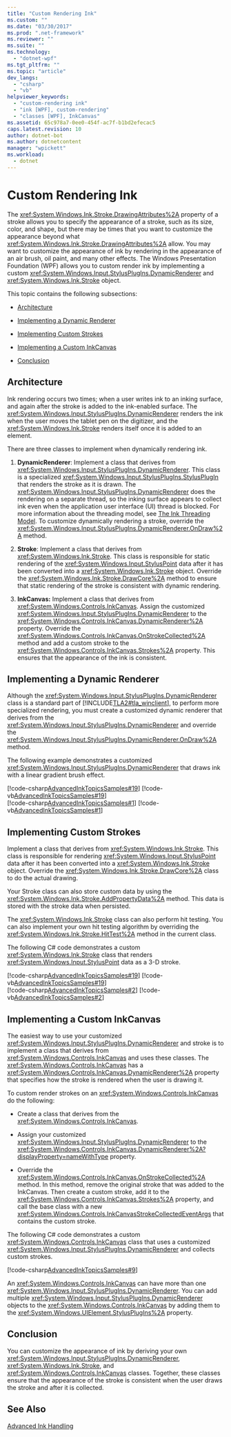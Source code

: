 ```yaml
---
title: "Custom Rendering Ink"
ms.custom: ""
ms.date: "03/30/2017"
ms.prod: ".net-framework"
ms.reviewer: ""
ms.suite: ""
ms.technology: 
  - "dotnet-wpf"
ms.tgt_pltfrm: ""
ms.topic: "article"
dev_langs: 
  - "csharp"
  - "vb"
helpviewer_keywords: 
  - "custom-rendering ink"
  - "ink [WPF], custom-rendering"
  - "classes [WPF], InkCanvas"
ms.assetid: 65c978a7-0ee0-454f-ac7f-b1bd2efecac5
caps.latest.revision: 10
author: dotnet-bot
ms.author: dotnetcontent
manager: "wpickett"
ms.workload: 
  - dotnet
---
```

# Custom Rendering Ink
The <xref:System.Windows.Ink.Stroke.DrawingAttributes%2A> property of a stroke allows you to specify the appearance of a stroke, such as its size, color, and shape, but there may be times that you want to customize the appearance beyond what <xref:System.Windows.Ink.Stroke.DrawingAttributes%2A> allow. You may want to customize the appearance of ink by rendering in the appearance of an air brush, oil paint, and many other effects. The Windows Presentation Foundation (WPF) allows you to custom render ink by implementing a custom <xref:System.Windows.Input.StylusPlugIns.DynamicRenderer> and <xref:System.Windows.Ink.Stroke> object.  
  
 This topic contains the following subsections:  
  
-   [Architecture](#Architecture)  
  
-   [Implementing a Dynamic Renderer](#ImplementingADynamicRenderer)  
  
-   [Implementing Custom Strokes](#ImplementingCustomStrokes)  
  
-   [Implementing a Custom InkCanvas](#ImplementingACustomInkCanvas)  
  
-   [Conclusion](#Conclusion)  
  
<a name="Architecture"></a>   
## Architecture  
 Ink rendering occurs two times; when a user writes ink to an inking surface, and again after the stroke is added to the ink-enabled surface. The <xref:System.Windows.Input.StylusPlugIns.DynamicRenderer> renders the ink when the user moves the tablet pen on the digitizer, and the <xref:System.Windows.Ink.Stroke> renders itself once it is added to an element.  
  
 There are three classes to implement when dynamically rendering ink.  
  
1.  **DynamicRenderer**: Implement a class that derives from <xref:System.Windows.Input.StylusPlugIns.DynamicRenderer>. This class is a specialized <xref:System.Windows.Input.StylusPlugIns.StylusPlugIn> that renders the stroke as it is drawn. The <xref:System.Windows.Input.StylusPlugIns.DynamicRenderer> does the rendering on a separate thread, so the inking surface appears to collect ink even when the application user interface (UI) thread is blocked. For more information about the threading model, see [The Ink Threading Model](../../../../docs/framework/wpf/advanced/the-ink-threading-model.md). To customize dynamically rendering a stroke, override the <xref:System.Windows.Input.StylusPlugIns.DynamicRenderer.OnDraw%2A> method.  
  
2.  **Stroke**: Implement a class that derives from <xref:System.Windows.Ink.Stroke>. This class is responsible for static rendering of the <xref:System.Windows.Input.StylusPoint> data after it has been converted into a <xref:System.Windows.Ink.Stroke> object. Override the <xref:System.Windows.Ink.Stroke.DrawCore%2A> method to ensure that static rendering of the stroke is consistent with dynamic rendering.  
  
3.  **InkCanvas:** Implement a class that derives from <xref:System.Windows.Controls.InkCanvas>. Assign the customized <xref:System.Windows.Input.StylusPlugIns.DynamicRenderer> to the <xref:System.Windows.Controls.InkCanvas.DynamicRenderer%2A> property. Override the <xref:System.Windows.Controls.InkCanvas.OnStrokeCollected%2A> method and add a custom stroke to the <xref:System.Windows.Controls.InkCanvas.Strokes%2A> property. This ensures that the appearance of the ink is consistent.  
  
<a name="ImplementingADynamicRenderer"></a>   
## Implementing a Dynamic Renderer  
 Although the <xref:System.Windows.Input.StylusPlugIns.DynamicRenderer> class is a standard part of [!INCLUDE[TLA2#tla_winclient](../../../../includes/tla2sharptla-winclient-md.md)], to perform more specialized rendering, you must create a customized dynamic renderer that derives from the <xref:System.Windows.Input.StylusPlugIns.DynamicRenderer> and override the <xref:System.Windows.Input.StylusPlugIns.DynamicRenderer.OnDraw%2A> method.  
  
 The following example demonstrates a customized <xref:System.Windows.Input.StylusPlugIns.DynamicRenderer> that draws ink with a linear gradient brush effect.  
  
 [!code-csharp[AdvancedInkTopicsSamples#19](../../../../samples/snippets/csharp/VS_Snippets_Wpf/AdvancedInkTopicsSamples/CSharp/DynamicRenderer.cs#19)]
 [!code-vb[AdvancedInkTopicsSamples#19](../../../../samples/snippets/visualbasic/VS_Snippets_Wpf/AdvancedInkTopicsSamples/VisualBasic/DynamicRenderer.vb#19)]  
[!code-csharp[AdvancedInkTopicsSamples#1](../../../../samples/snippets/csharp/VS_Snippets_Wpf/AdvancedInkTopicsSamples/CSharp/DynamicRenderer.cs#1)]
[!code-vb[AdvancedInkTopicsSamples#1](../../../../samples/snippets/visualbasic/VS_Snippets_Wpf/AdvancedInkTopicsSamples/VisualBasic/DynamicRenderer.vb#1)]  
  
<a name="ImplementingCustomStrokes"></a>   
## Implementing Custom Strokes  
 Implement a class that derives from <xref:System.Windows.Ink.Stroke>. This class is responsible for rendering <xref:System.Windows.Input.StylusPoint> data after it has been converted into a <xref:System.Windows.Ink.Stroke> object. Override the <xref:System.Windows.Ink.Stroke.DrawCore%2A> class to do the actual drawing.  
  
 Your Stroke class can also store custom data by using the <xref:System.Windows.Ink.Stroke.AddPropertyData%2A> method. This data is stored with the stroke data when persisted.  
  
 The <xref:System.Windows.Ink.Stroke> class can also perform hit testing. You can also implement your own hit testing algorithm by overriding the <xref:System.Windows.Ink.Stroke.HitTest%2A> method in the current class.  
  
 The following C# code demonstrates a custom <xref:System.Windows.Ink.Stroke> class that renders <xref:System.Windows.Input.StylusPoint> data as a 3-D stroke.  
  
 [!code-csharp[AdvancedInkTopicsSamples#19](../../../../samples/snippets/csharp/VS_Snippets_Wpf/AdvancedInkTopicsSamples/CSharp/DynamicRenderer.cs#19)]
 [!code-vb[AdvancedInkTopicsSamples#19](../../../../samples/snippets/visualbasic/VS_Snippets_Wpf/AdvancedInkTopicsSamples/VisualBasic/DynamicRenderer.vb#19)]  
[!code-csharp[AdvancedInkTopicsSamples#2](../../../../samples/snippets/csharp/VS_Snippets_Wpf/AdvancedInkTopicsSamples/CSharp/DynamicRenderer.cs#2)]
[!code-vb[AdvancedInkTopicsSamples#2](../../../../samples/snippets/visualbasic/VS_Snippets_Wpf/AdvancedInkTopicsSamples/VisualBasic/DynamicRenderer.vb#2)]  
  
<a name="ImplementingACustomInkCanvas"></a>   
## Implementing a Custom InkCanvas  
 The easiest way to use your customized <xref:System.Windows.Input.StylusPlugIns.DynamicRenderer> and stroke is to implement a class that derives from <xref:System.Windows.Controls.InkCanvas> and uses these classes. The <xref:System.Windows.Controls.InkCanvas> has a <xref:System.Windows.Controls.InkCanvas.DynamicRenderer%2A> property that specifies how the stroke is rendered when the user is drawing it.  
  
 To custom render strokes on an <xref:System.Windows.Controls.InkCanvas> do the following:  
  
-   Create a class that derives from the <xref:System.Windows.Controls.InkCanvas>.  
  
-   Assign your customized <xref:System.Windows.Input.StylusPlugIns.DynamicRenderer> to the <xref:System.Windows.Controls.InkCanvas.DynamicRenderer%2A?displayProperty=nameWithType> property.  
  
-   Override the <xref:System.Windows.Controls.InkCanvas.OnStrokeCollected%2A> method. In this method, remove the original stroke that was added to the InkCanvas. Then create a custom stroke, add it to the <xref:System.Windows.Controls.InkCanvas.Strokes%2A> property, and call the base class with a new <xref:System.Windows.Controls.InkCanvasStrokeCollectedEventArgs> that contains the custom stroke.  
  
 The following C# code demonstrates a custom <xref:System.Windows.Controls.InkCanvas> class that uses a customized <xref:System.Windows.Input.StylusPlugIns.DynamicRenderer> and collects custom strokes.  
  
 [!code-csharp[AdvancedInkTopicsSamples#9](../../../../samples/snippets/csharp/VS_Snippets_Wpf/AdvancedInkTopicsSamples/CSharp/Window1.xaml.cs#9)]  
  
 An <xref:System.Windows.Controls.InkCanvas> can have more than one <xref:System.Windows.Input.StylusPlugIns.DynamicRenderer>. You can add multiple <xref:System.Windows.Input.StylusPlugIns.DynamicRenderer> objects to the <xref:System.Windows.Controls.InkCanvas> by adding them to the <xref:System.Windows.UIElement.StylusPlugIns%2A> property.  
  
<a name="Conclusion"></a>   
## Conclusion  
 You can customize the appearance of ink by deriving your own <xref:System.Windows.Input.StylusPlugIns.DynamicRenderer>, <xref:System.Windows.Ink.Stroke>, and <xref:System.Windows.Controls.InkCanvas> classes. Together, these classes ensure that the appearance of the stroke is consistent when the user draws the stroke and after it is collected.  
  
## See Also  
 [Advanced Ink Handling](../../../../docs/framework/wpf/advanced/advanced-ink-handling.md)
